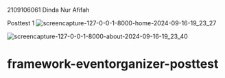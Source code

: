 2109106061
Dinda Nur Afifah

Posttest 1
![screencapture-127-0-0-1-8000-home-2024-09-16-19_23_27](https://github.com/user-attachments/assets/9f81e035-1796-45e4-bf5f-e4fcf4c80c37)

![screencapture-127-0-0-1-8000-about-2024-09-16-19_23_40](https://github.com/user-attachments/assets/cc112925-f05e-4d37-934a-72e56094cd40)

# framework-eventorganizer-posttest
